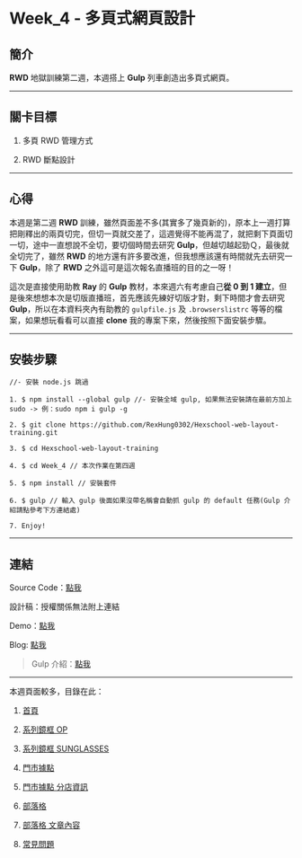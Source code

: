 # Week_4 - 多頁式網頁設計

## 簡介

**RWD** 地獄訓練第二週，本週搭上 **Gulp** 列車創造出多頁式網頁。

---

## 關卡目標

1. 多頁 RWD 管理方式

2. RWD 斷點設計

---

## 心得

本週是第二週 **RWD** 訓練，雖然頁面差不多(其實多了幾頁新的)，原本上一週打算把剛釋出的兩頁切完，但切一頁就交差了，這週覺得不能再混了，就把剩下頁面切一切，途中一直想說不全切，要切個時間去研究 **Gulp**，但越切越起勁Ｑ，最後就全切完了，雖然 **RWD** 的地方還有許多要改進，但我想應該還有時間就先去研究一下 **Gulp**，除了 **RWD** 之外這可是這次報名直播班的目的之一呀！

這次是直接使用助教 **Ray** 的 **Gulp** 教材，本來週六有考慮自己**從 0 到 1 建立**，但是後來想想本次是切版直播班，首先應該先練好切版才對，剩下時間才會去研究 **Gulp**，所以在本資料夾內有助教的 `gulpfile.js` 及 `.browserslistrc` 等等的檔案，如果想玩看看可以直接 **clone** 我的專案下來，然後按照下面安裝步驟。

---

## 安裝步驟

```
//- 安裝 node.js 跳過

1. $ npm install --global gulp //- 安裝全域 gulp, 如果無法安裝請在最前方加上 sudo -> 例：sudo npm i gulp -g

2. $ git clone https://github.com/RexHung0302/Hexschool-web-layout-training.git

3. $ cd Hexschool-web-layout-training 

4. $ cd Week_4 // 本次作業在第四週

5. $ npm install // 安裝套件

6. $ gulp // 輸入 gulp 後面如果沒帶名稱會自動抓 gulp 的 default 任務(Gulp 介紹請點參考下方連結處)

7. Enjoy!

```

---

## 連結

Source Code：[點我](https://github.com/RexHung0302/Hexschool-web-layout-training/tree/master/Week_4)

設計稿：授權關係無法附上連結

Demo：[點我](https://rexhung0302.github.io/Hexschool-web-layout-training/Week_4/dist/index.html)

Blog: [點我](https://rexhung0302.github.io/2020/05/05/20200505/#mor)

> Gulp 介紹：[點我](https://rexhung0302.github.io/2020/05/06/20200506/#more)

---

本週頁面較多，目錄在此：

1. [首頁](https://rexhung0302.github.io/Hexschool-web-layout-training/Week_4/dist)

2. [系列鏡框 OP](https://rexhung0302.github.io/Hexschool-web-layout-training/Week_4/dist/product-op.html)

3. [系列鏡框 SUNGLASSES](https://rexhung0302.github.io/Hexschool-web-layout-training/Week_4/dist/product-sunglasses.html)

4. [門市據點](https://rexhung0302.github.io/Hexschool-web-layout-training/Week_4/dist/location.html)

5. [門市據點 分店資訊](https://rexhung0302.github.io/Hexschool-web-layout-training/Week_4/dist/location-detail.html)

6. [部落格](https://rexhung0302.github.io/Hexschool-web-layout-training/Week_4/dist/blog.html)

7. [部落格 文章內容](https://rexhung0302.github.io/Hexschool-web-layout-training/Week_4/dist/blog-detail.html)

8. [常見問題](https://rexhung0302.github.io/Hexschool-web-layout-training/Week_4/dist/FAQ.html)
